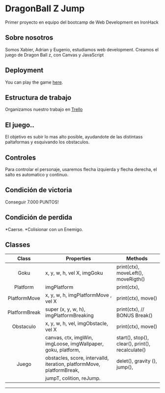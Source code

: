 # DragonBall Z Jump

Primer proyecto en equipo del bootcamp de Web Development en IronHack

## Sobre nosotros

Somos Xabier, Adrian y Eugenio, estudiamos web development. Creamos el juego de Dragon Ball z, con Canvas y JavaScript

## Deployment

You can play the game [here](#).

## Estructura de trabajo

Organizamos nuestro trabajo en [Trello](https://trello.com/b/FaqIs49l/proyecto-dragonball-jump)

## El juego..

El objetivo es subir lo mas alto posible, ayudandote de las distintass paltaformas y esquivando los obstaculos.

## Controles

Para controlar el personaje, usaremos flecha izquierda y flecha derecha, el salto es automatico y continuo.

## Condición de victoria

Conseguir 7.000 PUNTOS!

## Condición de perdida

*Caerse.
*Colisionar con un Enemigo.

## Classes

|   Class      | Properties                                                            | Methods                                          |
| :----------: | --------------------------------------------------------------------- | ------------------------------------------------ |
|   Goku       | x, y, w, h, vel X, imgGoku                                            | print(ctx), moveLeft(), moveRigth()              |
| Platform     | imgPlatform                                                           | print(ctx),                                      |
| PlatformMove | x, y, w, h, imgPlatformMove , vel X                                   | print(ctx), move()                               |
| PlatformBreak| super (x, y, w, h), imgPlatformBreaking                               | print(ctx), // BONUS Break()                     |
| Obstaculo    | x, y, w, h, vel, imgObstacle, vel X                                   | print(ctx), move()                               |
|              | canvas, ctx, imgWin, imgLoose, imgWallpaper, goku, platform,          | start(), stop(), clear(), print(), recalculate() |
|   Juego      | obstacles, score, intervalId, iteration, platformMove, platformBreak, | delet(), gravity (), jump(),                     |
|              | jumpT, colition, reJump.                                              |                                                  |
---

